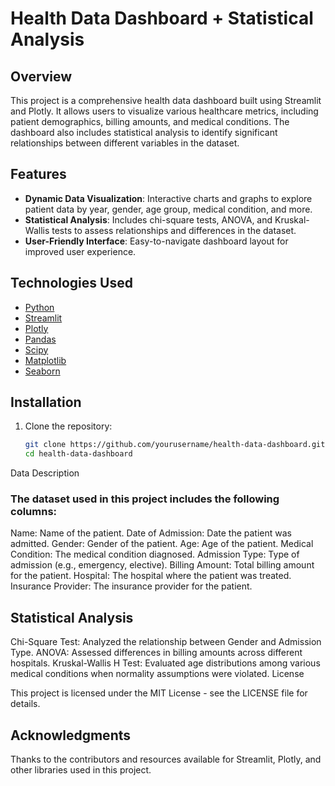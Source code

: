 # Health Data Dashboard + Statistical Analysis

## Overview
This project is a comprehensive health data dashboard built using Streamlit and Plotly. It allows users to visualize various healthcare metrics, including patient demographics, billing amounts, and medical conditions. The dashboard also includes statistical analysis to identify significant relationships between different variables in the dataset.

## Features
- **Dynamic Data Visualization**: Interactive charts and graphs to explore patient data by year, gender, age group, medical condition, and more.
- **Statistical Analysis**: Includes chi-square tests, ANOVA, and Kruskal-Wallis tests to assess relationships and differences in the dataset.
- **User-Friendly Interface**: Easy-to-navigate dashboard layout for improved user experience.

## Technologies Used
- [Python](https://www.python.org/)
- [Streamlit](https://streamlit.io/)
- [Plotly](https://plotly.com/python/)
- [Pandas](https://pandas.pydata.org/)
- [Scipy](https://www.scipy.org/)
- [Matplotlib](https://matplotlib.org/)
- [Seaborn](https://seaborn.pydata.org/)

## Installation
1. Clone the repository:
   ```bash
   git clone https://github.com/yourusername/health-data-dashboard.git
   cd health-data-dashboard
Data Description

### The dataset used in this project includes the following columns:

Name: Name of the patient.
Date of Admission: Date the patient was admitted.
Gender: Gender of the patient.
Age: Age of the patient.
Medical Condition: The medical condition diagnosed.
Admission Type: Type of admission (e.g., emergency, elective).
Billing Amount: Total billing amount for the patient.
Hospital: The hospital where the patient was treated.
Insurance Provider: The insurance provider for the patient.

## Statistical Analysis

Chi-Square Test: Analyzed the relationship between Gender and Admission Type.
ANOVA: Assessed differences in billing amounts across different hospitals.
Kruskal-Wallis H Test: Evaluated age distributions among various medical conditions when normality assumptions were violated.
License

This project is licensed under the MIT License - see the LICENSE file for details.

## Acknowledgments

Thanks to the contributors and resources available for Streamlit, Plotly, and other libraries used in this project.
